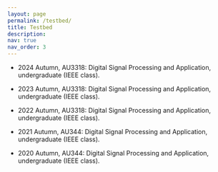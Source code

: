 ```yaml
---
layout: page
permalink: /testbed/
title: Testbed
description: 
nav: true
nav_order: 3
---
```


- 2024 Autumn, AU3318: Digital Signal Processing and Application, undergraduate (IEEE class).


- 2023 Autumn, AU3318: Digital Signal Processing and Application, undergraduate (IEEE class).


- 2022 Autumn, AU3318: Digital Signal Processing and Application, undergraduate (IEEE class).


- 2021 Autumn, AU344: Digital Signal Processing and Application, undergraduate (IEEE class).


- 2020 Autumn, AU344: Digital Signal Processing and Application, undergraduate (IEEE class).